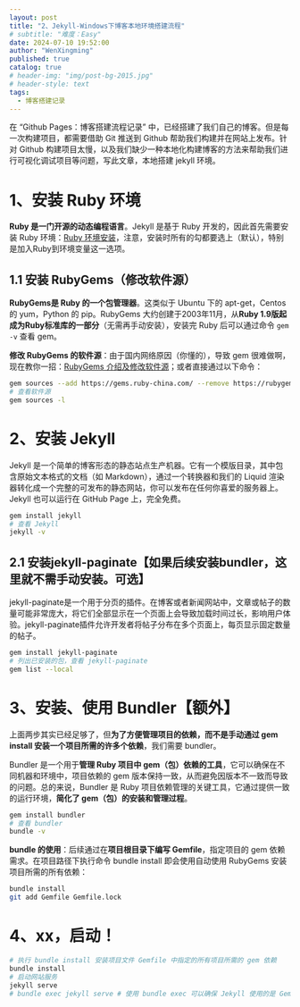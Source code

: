 ```yaml
---
layout: post
title: "2、Jekyll-Windows下博客本地环境搭建流程"
# subtitle: "难度：Easy"
date: 2024-07-10 19:52:00
author: "WenXingming"
published: true
catalog: true
# header-img: "img/post-bg-2015.jpg"
# header-style: text
tags:
  - 博客搭建记录
---
```


在 “Github Pages：博客搭建流程记录” 中，已经搭建了我们自己的博客。但是每一次构建项目，都需要借助 Git 推送到 Github 帮助我们构建并在网站上发布。针对 Github 构建项目太慢，以及我们缺少一种本地化构建博客的方法来帮助我们进行可视化调试项目等问题，写此文章，本地搭建 jekyll 环境。

# 1、安装 Ruby 环境

**Ruby 是一门开源的动态编程语言**。Jekyll 是基于 Ruby 开发的，因此首先需要安装 Ruby 环境：[Ruby 环境安装](https://www.runoob.com/ruby/ruby-environment.html)，注意，安装时所有的勾都要选上（默认），特别是加入Ruby到环境变量这一选项。

## 1.1 安装 RubyGems（修改软件源）

**RubyGems是 Ruby 的一个包管理器**。这类似于 Ubuntu 下的 apt-get，Centos 的 yum，Python 的 pip。RubyGems 大约创建于2003年11月，从**Ruby 1.9版起成为Ruby标准库的一部分**（无需再手动安装），安装完 Ruby 后可以通过命令 `gem -v` 查看 gem。

**修改 RubyGems 的软件源**：由于国内网络原因（你懂的），导致 gem 很难做啊，现在教你一招：[RubyGems 介绍及修改软件源](https://www.runoob.com/ruby/ruby-rubygems.html)；或者直接通过以下命令：
```bash
gem sources --add https://gems.ruby-china.com/ --remove https://rubygems.org/
# 查看软件源
gem sources -l
```

# 2、安装 Jekyll

Jekyll 是一个简单的博客形态的静态站点生产机器。它有一个模版目录，其中包含原始文本格式的文档（如 Markdown），通过一个转换器和我们的 Liquid 渲染器转化成一个完整的可发布的静态网站，你可以发布在任何你喜爱的服务器上。Jekyll 也可以运行在 GitHub Page 上，完全免费。

```bash
gem install jekyll
# 查看 Jekyll
jekyll -v
```

## 2.1 安装jekyll-paginate【如果后续安装bundler，这里就不需手动安装。可选】

jekyll-paginate是一个用于分页的插件。在博客或者新闻网站中，文章或帖子的数量可能非常庞大，将它们全部显示在一个页面上会导致加载时间过长，影响用户体验。jekyll-paginate插件允许开发者将帖子分布在多个页面上，每页显示固定数量的帖子。

```bash
gem install jekyll-paginate
# 列出已安装的包，查看 jekyll-paginate
gem list --local
```

# 3、安装、使用 Bundler【额外】

上面两步其实已经足够了，但**为了方便管理项目的依赖，而不是手动通过 gem install 安装一个项目所需的许多个依赖**，我们需要 bundler。

Bundler 是一个用于**管理 Ruby 项目中 gem（包）依赖的工具**，它可以确保在不同机器和环境中，项目依赖的 gem 版本保持一致，从而避免因版本不一致而导致的问题。总的来说，Bundler 是 Ruby 项目依赖管理的关键工具，它通过提供一致的运行环境，**简化了 gem（包）的安装和管理过程**。

```bash
gem install bundler
# 查看 bundler
bundle -v
```

**bundle 的使用**：后续通过在**项目根目录下编写 Gemfile**，指定项目的 gem 依赖需求。在项目路径下执行命令 bundle install 即会使用自动使用 RubyGems 安装项目所需的所有依赖：

```bash
bundle install
git add Gemfile Gemfile.lock
```

# 4、xx，启动！

```bash
# 执行 bundle install 安装项目文件 Gemfile 中指定的所有项目所需的 gem 依赖
bundle install
# 启动网站服务
jekyll serve 
# bundle exec jekyll serve # 使用 bundle exec 可以确保 Jekyll 使用的是 Gemfile 中指定的 gem 版本，而不是全局安装的版本
```





